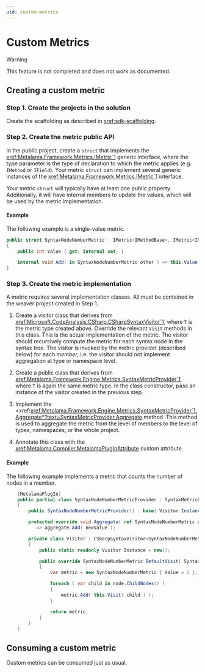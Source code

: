 ```yaml
---
uid: custom-metrics
---
```


# Custom Metrics

> [!WARNING]
> This feature is not completed and does not work as documented.

## Creating a custom metric

### Step 1. Create the projects in the solution

Create the scaffolding as described in <xref:sdk-scaffolding>.

### Step 2. Create the metric public API

In the public project, create a `struct` that implements the <xref:Metalama.Framework.Metrics.IMetric`1> generic interface, where the type parameter is the type of declaration to which the metric applies (e.g. `IMethod` or `IField`). Your metric `struct` can implement several generic instances of the <xref:Metalama.Framework.Metrics.IMetric`1> interface.

Your metric `struct` will typically have at least one public property. Additionally, it will have internal members to update the values, which will be used by the metric implementation.

#### Example

The following example is a single-value metric.

```cs
public struct SyntaxNodeNumberMetric : IMetric<IMethodBase>, IMetric<INamedType>, IMetric<INamespace>, IMetric<ICompilation>
{
    public int Value { get; internal set; }

    internal void Add( in SyntaxNodeNumberMetric other ) => this.Value += other.Value;
}
```

### Step 3. Create the metric implementation

A metric requires several implementation classes. All must be contained in the weaver project created in Step 1.

1. Create a visitor class that derives from <xref:Microsoft.CodeAnalysis.CSharp.CSharpSyntaxVisitor`1>, where `T` is the metric type created above. Override the relevant `Visit` methods in this class. This is the actual implementation of the metric. The visitor should recursively compute the metric for each syntax node in the syntax tree. The visitor is invoked by the metric provider (described below) for each _member_, i.e. the visitor should not implement aggregation at type or namespace level.

2. Create a public class that derives from <xref:Metalama.Framework.Engine.Metrics.SyntaxMetricProvider`1>, where `T` is again the same metric type. In the class constructor, pass an instance of the visitor created in the previous step.

3. Implement the <xref:<xref:Metalama.Framework.Engine.Metrics.SyntaxMetricProvider`1.Aggregate*?text=SyntaxMetricProvider.Aggregate> method. This method is used to aggregate the metric from the level of members to the level of types, namespaces, or the whole project.

4. Annotate this class with the <xref:Metalama.Compiler.MetalamaPlugInAttribute> custom attribute.

#### Example

The following example implements a metric that counts the number of nodes in a member.

```cs
    [MetalamaPlugIn]
    public partial class SyntaxNodeNumberMetricProvider : SyntaxMetricProvider<SyntaxNodeNumberMetric>
    {
        public SyntaxNodeNumberMetricProvider() : base( Visitor.Instance ) { }

        protected override void Aggregate( ref SyntaxNodeNumberMetric aggregate, in SyntaxNodeNumberMetric newValue ) 
           => aggregate.Add( newValue );

        private class Visitor : CSharpSyntaxVisitor<SyntaxNodeNumberMetric>
        {
            public static readonly Visitor Instance = new();

            public override SyntaxNodeNumberMetric DefaultVisit( SyntaxNode node )
            {
                var metric = new SyntaxNodeNumberMetric { Value = 1 };

                foreach ( var child in node.ChildNodes() )
                {
                    metric.Add( this.Visit( child ) );
                }

                return metric;
            }
        }
    }
```    

## Consuming a custom metric

Custom metrics can be consumed just as usual.


[comment]: # (TODO: Testing a custom metric)